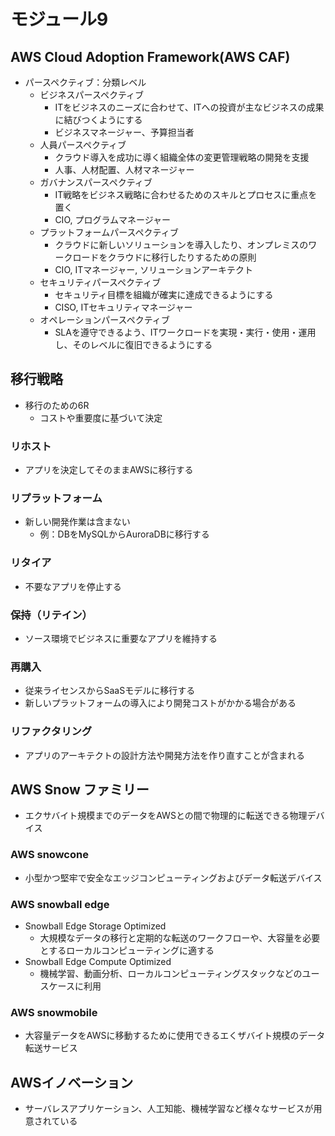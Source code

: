 # モジュール9
## AWS Cloud Adoption Framework(AWS CAF)
- パースペクティブ：分類レベル
  - ビジネスパースペクティブ
    - ITをビジネスのニーズに合わせて、ITへの投資が主なビジネスの成果に結びつくようにする
    - ビジネスマネージャー、予算担当者
  - 人員パースペクティブ
    - クラウド導入を成功に導く組織全体の変更管理戦略の開発を支援
    - 人事、人材配置、人材マネージャー
  - ガバナンスパースペクティブ
    - IT戦略をビジネス戦略に合わせるためのスキルとプロセスに重点を置く
    - CIO, プログラムマネージャー
  - プラットフォームパースペクティブ
    - クラウドに新しいソリューションを導入したり、オンプレミスのワークロードをクラウドに移行したりするための原則
    - CIO, ITマネージャー, ソリューションアーキテクト
  - セキュリティパースペクティブ
    - セキュリティ目標を組織が確実に達成できるようにする
    - CISO, ITセキュリティマネージャー
  - オペレーションパースペクティブ
    - SLAを遵守できるよう、ITワークロードを実現・実行・使用・運用し、そのレベルに復旧できるようにする
  
## 移行戦略
- 移行のための6R
  - コストや重要度に基づいて決定
### リホスト
- アプリを決定してそのままAWSに移行する
### リプラットフォーム
- 新しい開発作業は含まない
  - 例：DBをMySQLからAuroraDBに移行する
### リタイア
- 不要なアプリを停止する
### 保持（リテイン）
- ソース環境でビジネスに重要なアプリを維持する
### 再購入
- 従来ライセンスからSaaSモデルに移行する
- 新しいプラットフォームの導入により開発コストがかかる場合がある
### リファクタリング
- アプリのアーキテクトの設計方法や開発方法を作り直すことが含まれる

## AWS Snow ファミリー
- エクサバイト規模までのデータをAWSとの間で物理的に転送できる物理デバイス
### AWS snowcone
- 小型かつ堅牢で安全なエッジコンピューティングおよびデータ転送デバイス
### AWS snowball edge
- Snowball Edge Storage Optimized
  - 大規模なデータの移行と定期的な転送のワークフローや、大容量を必要とするローカルコンピューティングに適する
- Snowball Edge Compute Optimized
  - 機械学習、動画分析、ローカルコンピューティングスタックなどのユースケースに利用
### AWS snowmobile
- 大容量データをAWSに移動するために使用できるエくザバイト規模のデータ転送サービス

## AWSイノベーション
- サーバレスアプリケーション、人工知能、機械学習など様々なサービスが用意されている
